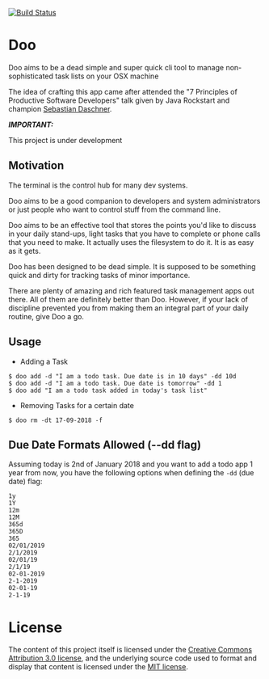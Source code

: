 [![Build Status](https://travis-ci.com/gekalogiros/Doo.svg?branch=master)](https://travis-ci.com/gekalogiros/Doo)
 
# Doo

Doo aims to be a dead simple and super quick cli tool to manage non-sophisticated task lists on your OSX machine

The idea of crafting this app came after attended the "7 Principles of Productive Software Developers" talk given by Java Rockstart and champion [Sebastian Daschner](https://github.com/sdaschner).   

***IMPORTANT:***

This project is under development

## Motivation

The terminal is the control hub for many dev systems. 

Doo aims to be a good companion to developers and system administrators or just people who want to control stuff from the command line. 

Doo aims to be an effective tool that stores the points you'd like to discuss in your daily stand-ups, light tasks that you have to complete or phone calls that you need to make. It actually uses the filesystem to do it. It is as easy as it gets.

Doo has been designed to be dead simple. It is supposed to be something quick and dirty for tracking tasks of minor importance. 

There are plenty of amazing and rich featured task management apps out there. All of them are definitely better than Doo. However, if your lack of discipline prevented you from making them an integral part of your daily routine, give Doo a go.

## Usage

- Adding a Task
```
$ doo add -d "I am a todo task. Due date is in 10 days" -dd 10d
$ doo add -d "I am a todo task. Due date is tomorrow" -dd 1
$ doo add "I am a todo task added in today's task list"
```

- Removing Tasks for a certain date
```
$ doo rm -dt 17-09-2018 -f
```

## Due Date Formats Allowed (--dd flag)

Assuming today is 2nd of January 2018 and you want to add a todo app 1 year from now, you have the following options when defining the `-dd` (due date) flag:

```
1y
1Y
12m
12M
365d
365D
365
02/01/2019
2/1/2019
02/01/19
2/1/19
02-01-2019
2-1-2019
02-01-19
2-1-19
```

# License

The content of this project itself is licensed under the [Creative Commons Attribution 3.0 license](http://creativecommons.org/licenses/by/3.0/us/deed.en_US), and the underlying source code used to format and display that content is licensed under the [MIT license](http://opensource.org/licenses/mit-license.php).
